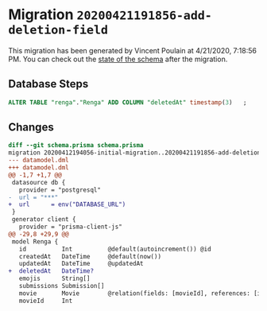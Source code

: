 # Migration `20200421191856-add-deletion-field`

This migration has been generated by Vincent Poulain at 4/21/2020, 7:18:56 PM.
You can check out the [state of the schema](./schema.prisma) after the migration.

## Database Steps

```sql
ALTER TABLE "renga"."Renga" ADD COLUMN "deletedAt" timestamp(3)   ;
```

## Changes

```diff
diff --git schema.prisma schema.prisma
migration 20200412194056-initial-migration..20200421191856-add-deletion-field
--- datamodel.dml
+++ datamodel.dml
@@ -1,7 +1,7 @@
 datasource db {
   provider = "postgresql"
-  url = "***"
+  url      = env("DATABASE_URL")
 }
 generator client {
   provider = "prisma-client-js"
@@ -29,8 +29,9 @@
 model Renga {
   id          Int          @default(autoincrement()) @id
   createdAt   DateTime     @default(now())
   updatedAt   DateTime     @updatedAt
+  deletedAt   DateTime?
   emojis      String[]
   submissions Submission[]
   movie       Movie        @relation(fields: [movieId], references: [id])
   movieId     Int
```
